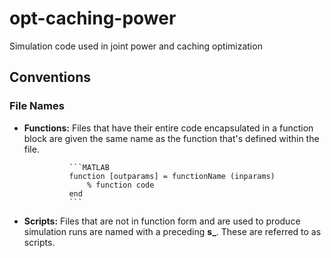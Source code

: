 # opt-caching-power
Simulation code used in joint power and caching optimization

## Conventions
### File Names
* **Functions:** Files that have their entire code encapsulated in a function block are given the same name as the function that's defined within the file.

                ```MATLAB
                function [outparams] = functionName (inparams)
                    % function code
                end
                ```

* **Scripts:** Files that are not in function form and are used to produce simulation runs are named with a preceding **s_**.
               These are referred to as scripts.


